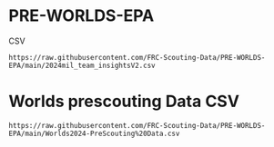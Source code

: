 # PRE-WORLDS-EPA

CSV

```
https://raw.githubusercontent.com/FRC-Scouting-Data/PRE-WORLDS-EPA/main/2024mil_team_insightsV2.csv
```



# Worlds prescouting Data CSV

```
https://raw.githubusercontent.com/FRC-Scouting-Data/PRE-WORLDS-EPA/main/Worlds2024-PreScouting%20Data.csv
```
